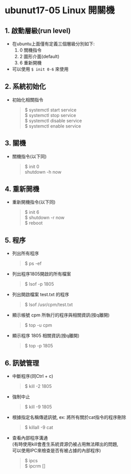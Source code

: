 # ubunut17-05 Linux 開關機
## 1. 啟動層級(run level)
* 在ubuntu上面僅有定義三個層級分別如下: 
    1. 0 關機指令
    1. 2 圖形介面(default)
    1. 6 重新開機
* 可以使用 `$ init 0-6` 來使用

## 2. 系統初始化
* 初始化相關指令
    >$ systemctl start service  
    $ systemctl stop service  
    $ systemctl disable service  
    $ systemctl enable service

## 3. 關機
* 關機指令(以下同)
    >$ init 0  
shutdown -h now

## 4. 重新開機
* 重新開機指令(以下同)
    >$ init 6  
    $ shutdown -r now  
    $ reboot

## 5. 程序
* 列出所有程序 
    >$ ps -ef   
* 列出程序1805開啟的所有檔案 
    >$ lsof -p 1805  
* 列出開啟檔案 test.txt 的程序
    >$ lsof /usr/cpm/test.txt   
* 顯示帳號 cpm 所執行的程序與相關資訊(按q離開)  
    >$ top -u cpm 
* 顯示程序 1805 相關資訊(按q離開)
    >$ top -p 1805  

## 6. 訊號管理
* 中斷程序(同Ctrl + c)
    >$ kill -2 1805
* 強制中止
    >$ kill -9 1805
* 根據指定名稱傳遞訊號, ex: 將所有關於cat指令的程序刪除
    >$ killall -9 cat
* 查看內部程序溝通  
(有時使用kill會產生系統資源仍被占用無法釋出的問題,  
可以使用IPC來檢查是否有被占據的內部程序)
    >$ ipcs  
    $ ipcrm []
